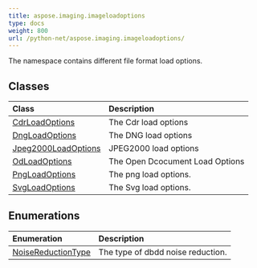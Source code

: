```yaml
---
title: aspose.imaging.imageloadoptions
type: docs
weight: 800
url: /python-net/aspose.imaging.imageloadoptions/
---
```



The namespace contains different file format load options.

## **Classes**
|**Class**|**Description**|
| :- | :- |
|[CdrLoadOptions](/imaging/python-net/aspose.imaging.imageloadoptions/cdrloadoptions/)|The Cdr load options|
|[DngLoadOptions](/imaging/python-net/aspose.imaging.imageloadoptions/dngloadoptions/)|The DNG load options|
|[Jpeg2000LoadOptions](/imaging/python-net/aspose.imaging.imageloadoptions/jpeg2000loadoptions/)|JPEG2000 load options|
|[OdLoadOptions](/imaging/python-net/aspose.imaging.imageloadoptions/odloadoptions/)|The Open Dcocument Load Options|
|[PngLoadOptions](/imaging/python-net/aspose.imaging.imageloadoptions/pngloadoptions/)|The png load options.|
|[SvgLoadOptions](/imaging/python-net/aspose.imaging.imageloadoptions/svgloadoptions/)|The Svg load options.|
## **Enumerations**
|**Enumeration**|**Description**|
| :- | :- |
|[NoiseReductionType](/imaging/python-net/aspose.imaging.imageloadoptions/noisereductiontype/)|The type of dbdd noise reduction.|
